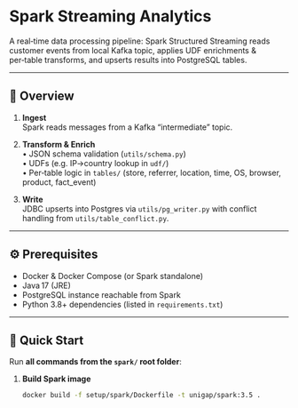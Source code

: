 # Spark Streaming Analytics

A real‑time data processing pipeline: Spark Structured Streaming reads customer events from local Kafka topic, applies UDF enrichments & per‑table transforms, and upserts results into PostgreSQL tables.

---

## 📝 Overview

1. **Ingest**  
   Spark reads messages from a Kafka “intermediate” topic.

2. **Transform & Enrich**  
   • JSON schema validation (`utils/schema.py`)  
   • UDFs (e.g. IP→country lookup in `udf/`)  
   • Per‑table logic in `tables/` (store, referrer, location, time, OS, browser, product, fact_event)

3. **Write**  
   JDBC upserts into Postgres via `utils/pg_writer.py` with conflict handling from `utils/table_conflict.py`.

---

## ⚙️ Prerequisites

- Docker & Docker Compose  (or Spark standalone)  
- Java 17 (JRE)  
- PostgreSQL instance reachable from Spark  
- Python 3.8+ dependencies (listed in `requirements.txt`)

---

## 🚀 Quick Start

Run **all commands from the `spark/` root folder**:

1. **Build Spark image**  
   ```bash
   docker build -f setup/spark/Dockerfile -t unigap/spark:3.5 .
